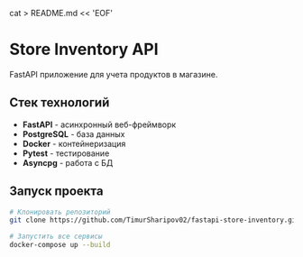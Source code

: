 cat > README.md << 'EOF'
# Store Inventory API

FastAPI приложение для учета продуктов в магазине.

## Стек технологий
- **FastAPI** - асинхронный веб-фреймворк
- **PostgreSQL** - база данных
- **Docker** - контейнеризация
- **Pytest** - тестирование
- **Asyncpg** - работа с БД

## Запуск проекта

```bash
# Клонировать репозиторий
git clone https://github.com/TimurSharipov02/fastapi-store-inventory.git

# Запустить все сервисы
docker-compose up --build

